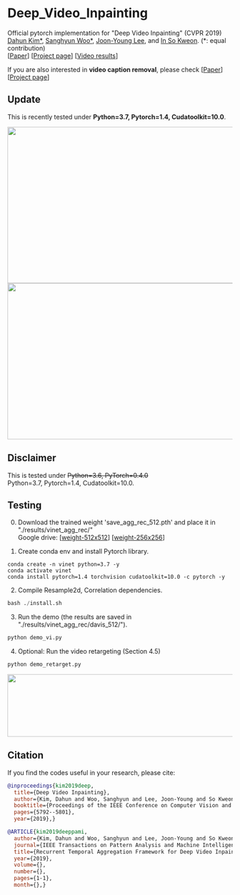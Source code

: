 # Deep_Video_Inpainting
Official pytorch implementation for "Deep Video Inpainting" (CVPR 2019)  
[Dahun Kim*](https://mcahny.github.io/), [Sanghyun Woo*](https://sites.google.com/view/sanghyunwoo/), [Joon-Young Lee](https://joonyoung-cv.github.io/), and [In So Kweon](https://rcv.kaist.ac.kr). (*: equal contribution)  
[[Paper](https://arxiv.org/abs/1905.01639)] [[Project page](https://sites.google.com/view/deepvinet/)] [[Video results](https://youtu.be/RtThGNTvkjY)]  

If you are also interested in **video caption removal**, please check [[Paper](https://arxiv.org/abs/1905.02949)] [[Project page](https://sites.google.com/view/bvdnet/)] 

## Update
This is recently tested under <b>Python=3.7, Pytorch=1.4, Cudatoolkit=10.0</b>.

<img src="./image/swing4.jpg" width="700" height="350"> 
<img src="./image/roller4.jpg" width="700" height="350"> 

## Disclaimer
This is tested under 
<s>Python=3.6, PyTorch=0.4.0</s>  
Python=3.7, Pytorch=1.4, Cudatoolkit=10.0.

## Testing
0. Download the trained weight 'save_agg_rec_512.pth' and place it in "./results/vinet_agg_rec/"  
Google drive: [[weight-512x512](https://drive.google.com/file/d/1KAi9oQVBaJU9ytr7dYr2WwEcO5NLiJvo/view?usp=sharing)] [[weight-256x256](https://drive.google.com/file/d/1UCDZVJbymiHUcD2GfLq9-NU65MW6rSY4/view?usp=sharing)]   

1. Create conda env and install Pytorch library.
```
conda create -n vinet python=3.7 -y
conda activate vinet
conda install pytorch=1.4 torchvision cudatoolkit=10.0 -c pytorch -y
```

2. Compile Resample2d, Correlation dependencies.  
```python
bash ./install.sh
```

3. Run the demo (the results are saved in "./results/vinet_agg_rec/davis_512/").  
```python
python demo_vi.py
```

4. Optional: Run the video retargeting (Section 4.5)
```python
python demo_retarget.py
```
<img src="./image/bmx-trees.png" width="700" height="140"> 


## Citation
If you find the codes useful in your research, please cite:  
```bibtex
@inproceedings{kim2019deep,
  title={Deep Video Inpainting},
  author={Kim, Dahun and Woo, Sanghyun and Lee, Joon-Young and So Kweon, In},
  booktitle={Proceedings of the IEEE Conference on Computer Vision and Pattern Recognition},
  pages={5792--5801},
  year={2019},}
```
```bibtex
@ARTICLE{kim2019deeppami,
  author={Kim, Dahun and Woo, Sanghyun and Lee, Joon-Young and So Kweon, In},
  journal={IEEE Transactions on Pattern Analysis and Machine Intelligence},
  title={Recurrent Temporal Aggregation Framework for Deep Video Inpainting},
  year={2019},
  volume={},
  number={},
  pages={1-1},
  month={},}

```


